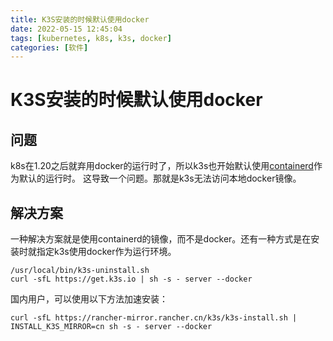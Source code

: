 ```yaml
---
title: K3S安装的时候默认使用docker
date: 2022-05-15 12:45:04
tags: [kubernetes, k8s, k3s, docker]
categories: [软件]
---
```


# K3S安装的时候默认使用docker

## 问题

k8s在1.20之后就弃用docker的运行时了，所以k3s也开始默认使用[containerd](https://containerd.io/)作为默认的运行时。
这导致一个问题。那就是k3s无法访问本地docker镜像。

## 解决方案

一种解决方案就是使用containerd的镜像，而不是docker。还有一种方式是在安装时就指定k3s使用docker作为运行环境。

```shell
/usr/local/bin/k3s-uninstall.sh
curl -sfL https://get.k3s.io | sh -s - server --docker
```

国内用户，可以使用以下方法加速安装：

```
curl -sfL https://rancher-mirror.rancher.cn/k3s/k3s-install.sh | INSTALL_K3S_MIRROR=cn sh -s - server --docker
```
